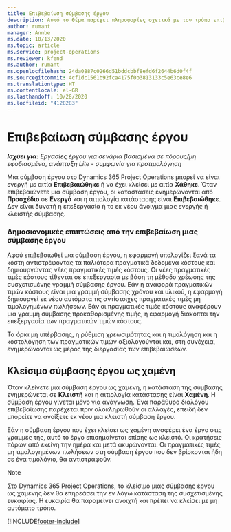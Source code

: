```yaml
---
title: Επιβεβαίωση σύμβασης έργου
description: Αυτό το θέμα παρέχει πληροφορίες σχετικά με τον τρόπο επιβεβαίωσης μιας σύμβασης στο Project Operations.
author: rumant
manager: Annbe
ms.date: 10/13/2020
ms.topic: article
ms.service: project-operations
ms.reviewer: kfend
ms.author: rumant
ms.openlocfilehash: 24da0887c0266d51bddcbbf8efd6f2644b6d0f4f
ms.sourcegitcommit: 4cf1dc1561b92fca4175f0b3813133c5e63ce8e6
ms.translationtype: HT
ms.contentlocale: el-GR
ms.lasthandoff: 10/28/2020
ms.locfileid: "4128283"
---
```

# <a name="confirm-a-project-contract"></a>Επιβεβαίωση σύμβασης έργου

_**Ισχύει για:** Εργασίες έργου για σενάρια βασισμένα σε πόρους/μη εφοδιασμένα, ανάπτυξη Lite - συμφωνία για προτιμολόγηση_

Μια σύμβαση έργου στο Dynamics 365 Project Operations μπορεί να είναι ενεργή με αιτία **Επιβεβαιώθηκε** ή να έχει κλείσει με αιτία **Χάθηκε**. Όταν επιβεβαιώνετε μια σύμβαση έργου, οι καταστάσεις ενημερώνονται από **Προσχέδιο** σε **Ενεργό** και η αιτιολογία κατάστασης είναι **Επιβεβαιώθηκε**. Δεν είναι δυνατή η επεξεργασία ή το εκ νέου άνοιγμα μιας ενεργής ή κλειστής σύμβασης. 

### <a name="financial-impact-of-confirming-a-project-contract"></a>Δημοσιονομικές επιπτώσεις από την επιβεβαίωση μιας σύμβασης έργου

Αφού επιβεβαιωθεί μια σύμβαση έργου, η εφαρμογή υπολογίζει ξανά τα κόστη αντιστρέφοντας τα παλιότερα πραγματικά δεδομένα κόστους και δημιουργώντας νέες πραγματικές τιμές κόστους. Οι νέες πραγματικές τιμές κόστους τίθενται σε επεξεργασία με βάση τη μέθοδο χρέωσης της συσχετισμένης γραμμή σύμβασης έργου. Εάν η αναφορά πραγματικών τιμών κόστους είναι μια γραμμή σύμβασης χρόνου και υλικού, η εφαρμογή δημιουργεί εκ νέου αυτόματα τις αντίστοιχες πραγματικές τιμές μη τιμολογημένων πωλήσεων. Εάν οι πραγματικές τιμές κόστους αναφέρουν μια γραμμή σύμβασης προκαθορισμένης τιμής, η εφαρμογή διακόπτει την επεξεργασία των πραγματικών τιμών κόστους.

Τα όρια μη υπέρβασης, η ρύθμιση χρεωσιμότητας και η τιμολόγηση και η κοστολόγηση των πραγματικών τιμών αξιολογούνται και, στη συνέχεια, ενημερώνονται ως μέρος της διεργασίας των επιβεβαιώσεων.

## <a name="close-a-project-contract-as-lost"></a>Κλείσιμο σύμβασης έργου ως χαμένη

Όταν κλείνετε μια σύμβαση έργου ως χαμένη, η κατάσταση της σύμβασης ενημερώνεται σε **Κλειστή** και η αιτιολογία κατάστασης είναι **Χαμένη**. Η σύμβαση έργου γίνεται μόνο για ανάγνωση. Ένα παράθυρο διαλόγου επιβεβαίωσης παρέχεται πριν ολοκληρωθούν οι αλλαγές, επειδή δεν μπορείτε να ανοίξετε εκ νέου μια κλειστή σύμβαση έργου.

Εάν η σύμβαση έργου που έχει κλείσει ως χαμένη αναφέρει ένα έργο στις γραμμές της, αυτό το έργο επισημαίνεται επίσης ως κλειστό. Οι κρατήσεις πόρων από εκείνη την ημέρα και μετά ακυρώνονται. Οι πραγματικές τιμές μη τιμολογημένων πωλήσεων στη σύμβαση έργου που δεν βρίσκονται ήδη σε ένα τιμολόγιο, θα αντιστραφούν.

> [!NOTE]
> Στο Dynamics 365 Project Operations, το κλείσιμο μιας σύμβασης έργου ως χαμένης δεν θα επηρεάσει την εν λόγω κατάσταση της συσχετισμένης ευκαιρίας. Η ευκαιρία θα παραμείνει ανοιχτή και πρέπει να κλείσει με μη αυτόματο τρόπο.


[!INCLUDE[footer-include](../../includes/footer-banner.md)]